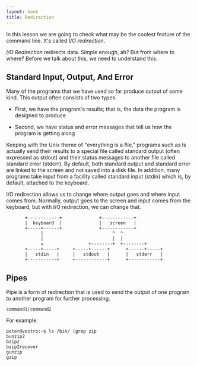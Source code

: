 ```yaml
---
layout: book
title: Redirection
---
```


In this lesson we are going to check what may be the coolest feature of the
command line. It's called _I/O redirection_. 

_I/O Redirection_ redirects data. Simple enough, ah? But from where to where?
Before we talk about this, we need to understand this:

## Standard Input, Output, And Error
Many of the programs that we have used so far produce output of some kind.
This output often consists of two types. 

- First, we have the program's results; that is, the data the program is
  designed to produce 

- Second, we have status and error messages that tell us how the program is
  getting along 


Keeping with the Unix theme of "everything is a file," programs such as ls
actually send their results to a special file called standard output (often
expressed as stdout) and their status messages to another file called standard
error (stderr). By default, both standard output and standard error are linked
to the screen and not saved into a disk file.  In addition, many programs take
input from a facility called standard input (stdin) which is, by default,
attached to the keyboard.

I/O redirection allows us to change where output goes and where input comes
from.  Normally, output goes to the screen and input comes from the keyboard,
but with I/O redirection, we can change that.


           +------------+              +------------+   
           |  keyboard  |              |   screen   |   
           +-----+------+              +------------+   
                 |                          ^  ^
                 |                          |  |
                 v                 +--------+  +--------+       
           +-----+-----+     +-----+------+      +------+-----+
           |   stdin   |     |   stdout   |      |   stderr   |
           +-----------+     +------------+      +------------+

## Pipes

Pipe is a form of redirection that is used to send the output of one program
to another program for further processing. 

    command1|command2

For example:

    peter@vostro:~$ ls /bin/ |grep zip
    bunzip2
    bzip2
    bzip2recover
    gunzip
    gzip

